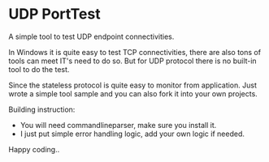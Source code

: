 # UDP PortTest
A simple tool to test UDP endpoint connectivities.

In Windows it is quite easy to test TCP connectivities, there are also tons of tools can meet IT's need to do so. But for UDP protocol there is no built-in tool to do the test.

Since the stateless protocol is quite easy to monitor from application. Just wrote a simple tool sample and you can also fork it into your own projects.


Building instruction:
* You will need commandlineparser, make sure you install it.
* I just put simple error handling logic, add your own logic if needed.

Happy coding..
